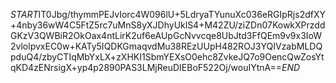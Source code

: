 $START$IT0Jbg/thymmPEJvIorc4W096lU+5LdryaTYunuXc036eRGIpRjs2dfXY+4nby36wW4C5FtZ5rc7uMnS8yXJDhyUklS4+M42ZU/ziZDn07KowkXPrzddGKzV3QWBiR2OkOax4ntLirK2uf6eAUpGcNvvcqe8UbJtd3FfQEm9v9x3IoW2vlolpvxEC0w+KATy5IQDKGmaqvdMu38REzUUpH482ROJ3YQIVzabMLDQpduQ4/zbyCTIqMbYxLX+zXHKI1SbmYEXsO0ehc8ZvkeJQ7o9OencQwZosYtqKD4zENrsigX+yp4p2890PAS3LMjReuDIEBoF522Oj/wouIYtnA==$END$